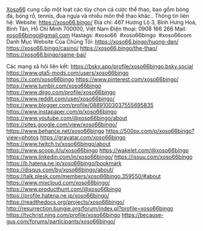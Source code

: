<a href="https://xoso66.bingo/">Xoso66</a> cung cấp một loạt các tùy chọn cá cược thể thao, bao gồm bóng đá, bóng rổ, tennis, đua ngựa và nhiều môn thể thao khác..
Thông tin liên hệ:
Website: <a href="https://xoso66.bingo/">https://xoso66.bingo/</a>
Địa chỉ: 467 Hương Lộ 3, Bình Hưng Hoà, Bình Tân, Hồ Chí Minh 700000, Việt Nam
Điện thoại: 0908 166 266
Mail: xoso66bingo@gmail.com
Hastags: #xoso66  #xoso66bingo  #xoso66com
Danh Mục Website Của Chúng Tôi:
<a href="https://xoso66.bingo/huong-dan/">https://xoso66.bingo/huong-dan/</a>
<a href="https://xoso66.bingo/casino/">https://xoso66.bingo/casino/</a>
<a href="https://xoso66.bingo/the-thao/">https://xoso66.bingo/the-thao/</a>
<a href="https://xoso66.bingo/game-bai/">https://xoso66.bingo/game-bai/</a>

Các mạng xã hội liên kết:
<a href="https://bsky.app/profile/xoso66bingo.bsky.social">https://bsky.app/profile/xoso66bingo.bsky.social</a>
<a href="https://www.gta5-mods.com/users/xoso66bingo">https://www.gta5-mods.com/users/xoso66bingo</a>
<a href="https://x.com/xoso66bingo">https://x.com/xoso66bingo</a>
<a href="https://www.pinterest.com/xoso66bingo/">https://www.pinterest.com/xoso66bingo/</a>
<a href="https://www.tumblr.com/xoso66bingo">https://www.tumblr.com/xoso66bingo</a>
<a href="https://www.diigo.com/profile/xoso66bingo">https://www.diigo.com/profile/xoso66bingo</a>
<a href="https://www.reddit.com/user/xoso66bingo/">https://www.reddit.com/user/xoso66bingo/</a>
<a href="https://www.blogger.com/profile/08891003037555695835">https://www.blogger.com/profile/08891003037555695835</a>
<a href="https://www.instapaper.com/p/xoso66bingo">https://www.instapaper.com/p/xoso66bingo</a>
<a href="https://www.youtube.com/@xoso66bingo/about">https://www.youtube.com/@xoso66bingo/about</a>
<a href="https://sites.google.com/view/xoso66bingo/">https://sites.google.com/view/xoso66bingo/</a>
<a href="https://www.behance.net/xoso66bingo">https://www.behance.net/xoso66bingo</a>
<a href="https://500px.com/p/xoso66bingo?view=photos">https://500px.com/p/xoso66bingo?view=photos</a>
<a href="https://gravatar.com/xoso66bingo">https://gravatar.com/xoso66bingo</a>
<a href="https://www.twitch.tv/xoso66bingo/about">https://www.twitch.tv/xoso66bingo/about</a>
<a href="https://www.scoop.it/u/xoso66bingo">https://www.scoop.it/u/xoso66bingo</a>
<a href="https://wakelet.com/@xoso66bingo">https://wakelet.com/@xoso66bingo</a>
<a href="https://www.linkedin.com/in/xoso66bingo/">https://www.linkedin.com/in/xoso66bingo/</a>
<a href="https://issuu.com/xoso66bingo">https://issuu.com/xoso66bingo</a>
<a href="https://b.hatena.ne.jp/xoso66bingo/bookmark">https://b.hatena.ne.jp/xoso66bingo/bookmark</a>
<a href="https://disqus.com/by/xoso66bingo/about/">https://disqus.com/by/xoso66bingo/about/</a>
<a href="https://talk.plesk.com/members/xoso66bingo.359550/#about">https://talk.plesk.com/members/xoso66bingo.359550/#about</a>
<a href="https://www.mixcloud.com/xoso66bingo/">https://www.mixcloud.com/xoso66bingo/</a>
<a href="https://www.producthunt.com/@xoso66bingo">https://www.producthunt.com/@xoso66bingo</a>
<a href="https://profile.hatena.ne.jp/xoso66bingo/">https://profile.hatena.ne.jp/xoso66bingo/</a>
<a href="https://readthedocs.org/projects/xoso66bingo/">https://readthedocs.org/projects/xoso66bingo/</a>
<a href="http://resurrection.bungie.org/forum/index.pl?profile=xoso66bingo">http://resurrection.bungie.org/forum/index.pl?profile=xoso66bingo</a>
<a href="https://tvchrist.ning.com/profile/xoso66bingo">https://tvchrist.ning.com/profile/xoso66bingo</a>
<a href="https://because-gus.com/forums/participants/xoso66bingo/">https://because-gus.com/forums/participants/xoso66bingo/</a>